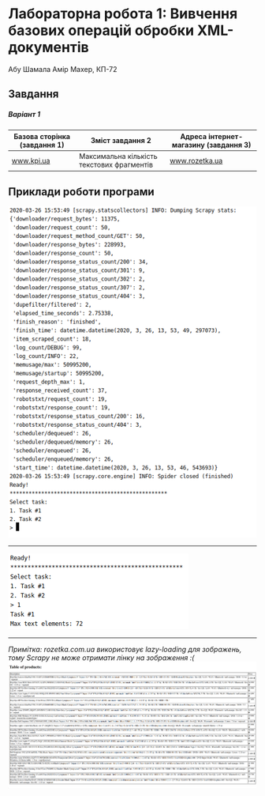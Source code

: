# Лабораторна робота 1: Вивчення базових операцій обробки XML-документів

Абу Шамала Амір Махер, КП-72

## Завдання
##### Варіант 1
| Базова сторінка (завдання 1) | Зміст завдання 2     | Адреса інтернет-магазину (завдання 3) |
|------------------------------|----------------------|---------------------------------------|
| www.kpi.ua | Максимальна кількість текстових фрагментів | www.rozetka.ua |

## Приклади роботи програми

![lab](screenshots/Task1.png)
___
![lab](screenshots/Task2.png)
___
*Примітка: rozetka.com.ua використовує lazy-loading для зображень, тому Scrapy не може отримати лінку на зображення :(*
![lab](screenshots/Task3.png)
